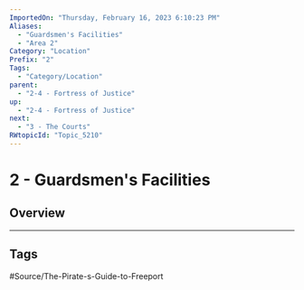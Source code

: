 ```yaml
---
ImportedOn: "Thursday, February 16, 2023 6:10:23 PM"
Aliases:
  - "Guardsmen's Facilities"
  - "Area 2"
Category: "Location"
Prefix: "2"
Tags:
  - "Category/Location"
parent:
  - "2-4 - Fortress of Justice"
up:
  - "2-4 - Fortress of Justice"
next:
  - "3 - The Courts"
RWtopicId: "Topic_5210"
---
```

# 2 - Guardsmen's Facilities
## Overview

---
## Tags
#Source/The-Pirate-s-Guide-to-Freeport

